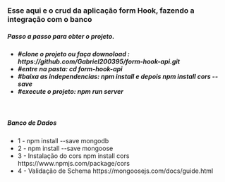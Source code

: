 <html>
    <h3>Esse aqui e o crud da aplicação form Hook, fazendo a integração com o banco</h3>
    <body>
        <h5>Passo a passo para obter o projeto. <h5>
         <ul>
         <li>#clone o projeto ou faça downoload : https://github.com/Gabriel200395/form-hook-api.git</li>
         <li>#entre na pasta: cd form-hook-api</li>
         <li>#baixa as independencias:  npm install e depois npm install cors --save</li>
         <li>#execute o projeto: npm run server</li>
        </ul>
         <br /> 
         <h5>Banco de Dados</h5>
         <ul>
          <li>1 - npm install --save mongodb</li>
          <li>2 - npm install --save mongoose </li>
          <li>3 - Instalação do cors npm install cors https://www.npmjs.com/package/cors</li>
          <li>4 - Validação de Schema https://mongoosejs.com/docs/guide.html</li>
         </ul> 
    </body>
</html>
 
